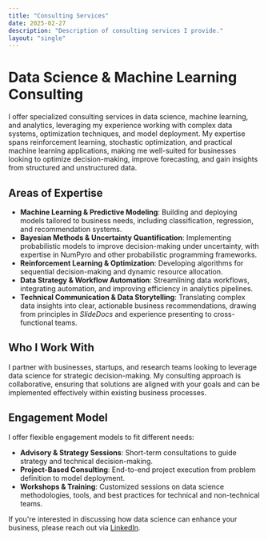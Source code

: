 ```yaml
---
title: "Consulting Services"
date: 2025-02-27
description: "Description of consulting services I provide."
layout: "single"
---
```


# Data Science & Machine Learning Consulting

I offer specialized consulting services in data science, machine learning, and analytics, leveraging my experience working with complex data systems, optimization techniques, and model deployment. My expertise spans reinforcement learning, stochastic optimization, and practical machine learning applications, making me well-suited for businesses looking to optimize decision-making, improve forecasting, and gain insights from structured and unstructured data.

## Areas of Expertise
- **Machine Learning & Predictive Modeling**: Building and deploying models tailored to business needs, including classification, regression, and recommendation systems.
- **Bayesian Methods & Uncertainty Quantification**: Implementing probabilistic models to improve decision-making under uncertainty, with expertise in NumPyro and other probabilistic programming frameworks.
- **Reinforcement Learning & Optimization**: Developing algorithms for sequential decision-making and dynamic resource allocation.
- **Data Strategy & Workflow Automation**: Streamlining data workflows, integrating automation, and improving efficiency in analytics pipelines.
- **Technical Communication & Data Storytelling**: Translating complex data insights into clear, actionable business recommendations, drawing from principles in *SlideDocs* and experience presenting to cross-functional teams.

## Who I Work With
I partner with businesses, startups, and research teams looking to leverage data science for strategic decision-making. My consulting approach is collaborative, ensuring that solutions are aligned with your goals and can be implemented effectively within existing business processes.

## Engagement Model
I offer flexible engagement models to fit different needs:
- **Advisory & Strategy Sessions**: Short-term consultations to guide strategy and technical decision-making.
- **Project-Based Consulting**: End-to-end project execution from problem definition to model deployment.
- **Workshops & Training**: Customized sessions on data science methodologies, tools, and best practices for technical and non-technical teams.

If you're interested in discussing how data science can enhance your business, please reach out via [LinkedIn](https://www.linkedin.com/in/gfps/).

